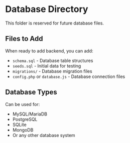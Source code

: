# Database Directory

This folder is reserved for future database files.

## Files to Add

When ready to add backend, you can add:
- `schema.sql` - Database table structures
- `seeds.sql` - Initial data for testing
- `migrations/` - Database migration files
- `config.php` or `database.js` - Database connection files

## Database Types

Can be used for:
- MySQL/MariaDB
- PostgreSQL
- SQLite
- MongoDB
- Or any other database system


